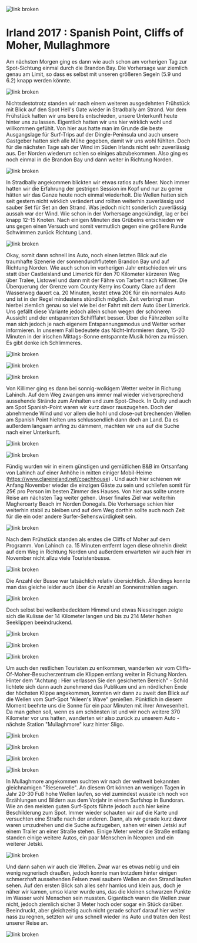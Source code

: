![link broken](../../../../../../mediaLibrary/posts/2017/ireland-irland/11-07-spanish-point-cliffs-of-moher-mullaghmore/windsurf-stormy-stories-surf-travel-blog-ireland-irland-11-07-spanish-point-cliffs-of-moher-mullaghmore-WM-35p-DSC09663.jpg)

# Irland 2017 : Spanish Point, Cliffs of Moher, Mullaghmore

Am nächsten Morgen ging es dann wie auch schon am vorherigen Tag zur Spot-Sichtung einmal durch die Brandon Bay. Die Vorhersage war ziemlich genau am Limit, so dass es selbst mit unseren größeren Segeln (5.9 und 6.2) knapp werden könnte.

![link broken](../../../../../../mediaLibrary/posts/2017/ireland-irland/11-07-spanish-point-cliffs-of-moher-mullaghmore/windsurf-stormy-stories-surf-travel-blog-ireland-irland-11-07-spanish-point-cliffs-of-moher-mullaghmore-WM-35p-DSC09529.jpg)

Nichtsdestotrotz standen wir nach einem weiteren ausgedehnten Frühstück mit Blick auf den Spot Hell's Gate wieder in Stradbally am Strand. Vor dem Frühstück hatten wir uns bereits entschieden, unsere Unterkunft heute hinter uns zu lassen.
Eigentlich hatten wir uns hier wirklich wohl und willkommen gefühlt. Von hier aus hatte man im Grunde die beste Ausgangslage für Surf-Trips auf der Dingle-Peninsula und auch unsere Gastgeber hatten sich alle Mühe gegeben, damit wir uns wohl fühlten.
Doch für die nächsten Tage sah der Wind im Süden Irlands nicht sehr zuverlässig aus.
Der Norden wiederum schien so einiges  abzubekommen. Also ging es noch einmal in die Brandon Bay und dann weiter in Richtung Norden.

![link broken](../../../../../../mediaLibrary/posts/2017/ireland-irland/11-07-spanish-point-cliffs-of-moher-mullaghmore/windsurf-stormy-stories-surf-travel-blog-ireland-irland-11-07-spanish-point-cliffs-of-moher-mullaghmore-WM-35p-DSC09533.jpg)

In Stradbally angekommen blickten wir etwas ratlos aufs Meer. Noch immer hatten wir die Erfahrung der gestrigen Session im Kopf und nur zu gerne hätten wir das Ganze heute noch einmal wiederholt. Die Wellen hatten sich seit gestern nicht wirklich verändert und rollten weiterhin zuverlässig und sauber Set für Set an den Strand. Was jedoch nicht sonderlich zuverlässig aussah war der Wind. Wie schon in der Vorhersage angekündigt, lag er bei knapp 12-15 Knoten. Nach einigen Minuten des Grübelns entschieden wir uns gegen einen Versuch und somit vermutlich gegen eine größere Runde Schwimmen zurück Richtung Land.

![link broken](../../../../../../mediaLibrary/posts/2017/ireland-irland/11-07-spanish-point-cliffs-of-moher-mullaghmore/windsurf-stormy-stories-surf-travel-blog-ireland-irland-11-07-spanish-point-cliffs-of-moher-mullaghmore-WM-35p-DSC09534.jpg)

Okay, somit dann schnell ins Auto, noch einen letzten Blick auf die traumhafte Szenerie der sonnendurchfluteten Brandon Bay und auf Richtung Norden.
Wie auch schon im vorherigen Jahr entschieden wir uns statt über Castleisland und Limerick für den 70 Kilometer kürzeren Weg über Tralee, Listowel und dann mit der Fähre von Tarbert nach Killimer. Die Überquerung der Grenze vom County Kerry ins County Clare auf dem Wasserweg dauert ca. 20 Minuten, kostet etwa 20€ für ein normales Auto und ist in der Regel mindestens stündlich möglich.
Zeit verbringt man hierbei ziemlich genau so viel wie bei der Fahrt mit dem Auto über Limerick. Uns gefällt diese Variante jedoch allein schon wegen der schöneren Aussicht und der entspannten Schifffahrt besser. Über die Fährzeiten sollte man sich jedoch je nach eigenem Entspannungsmodus und Wetter vorher informieren. In unserem Fall bedeutete das Nicht-Informieren dann, 15-20 Minuten in der irischen Mittags-Sonne entspannte Musik hören zu müssen. Es gibt denke ich Schlimmeres.

![link broken](../../../../../../mediaLibrary/posts/2017/ireland-irland/11-07-spanish-point-cliffs-of-moher-mullaghmore/windsurf-stormy-stories-surf-travel-blog-ireland-irland-11-07-spanish-point-cliffs-of-moher-mullaghmore-WM-35p-DSC09536.jpg)

![link broken](../../../../../../mediaLibrary/posts/2017/ireland-irland/11-07-spanish-point-cliffs-of-moher-mullaghmore/windsurf-stormy-stories-surf-travel-blog-ireland-irland-11-07-spanish-point-cliffs-of-moher-mullaghmore-WM-35p-DSC09537.jpg)

![link broken](../../../../../../mediaLibrary/posts/2017/ireland-irland/11-07-spanish-point-cliffs-of-moher-mullaghmore/windsurf-stormy-stories-surf-travel-blog-ireland-irland-11-07-spanish-point-cliffs-of-moher-mullaghmore-WM-35p-DSC09540.jpg)

Von Killimer ging es dann bei sonnig-wolkigem Wetter weiter in Richung Lahinch. Auf dem Weg zwangen uns immer mal wieder vielversprechend aussehende Strände zum Anhalten und zum Spot-Check. In Quilty und auch am Spot Spanish-Point waren wir kurz davor rauszugehen. Doch der abnehmende Wind und vor allem die hohl und close-out brechenden Wellen am Spanish Point hielten uns schlussendlich dann doch an Land. Da es außerdem langsam anfing zu dämmern, machten wir uns auf die Suche nach einer Unterkunft.


![link broken](../../../../../../mediaLibrary/posts/2017/ireland-irland/11-07-spanish-point-cliffs-of-moher-mullaghmore/windsurf-stormy-stories-surf-travel-blog-ireland-irland-11-07-spanish-point-cliffs-of-moher-mullaghmore-WM-35p-DSC09543.jpg)

![link broken](../../../../../../mediaLibrary/posts/2017/ireland-irland/11-07-spanish-point-cliffs-of-moher-mullaghmore/windsurf-stormy-stories-surf-travel-blog-ireland-irland-11-07-spanish-point-cliffs-of-moher-mullaghmore-WM-35p-DSC09568.jpg)

Fündig wurden wir in einem günstigen und gemütlichen B&B im Ortsanfang von Lahinch auf einer Anhöhe in mitten einiger Mobil-Heime (https://www.clareireland.net/coachhouse) . Und auch hier schienen wir Anfang November wieder die einzigen Gäste zu sein und schliefen somit für 25€ pro Person im besten Zimmer des Hauses.
Von hier aus sollte unsere Reise am nächsten Tag weiter gehen. Unser finales Ziel war weiterhin Magheroarty Beach im Norden Donegals. Die Vorhersage schien hier weiterhin stabil zu bleiben und auf dem Weg dorthin sollte auch noch Zeit für die ein oder andere Surfer-Sehenswürdigkeit sein.

![link broken](../../../../../../mediaLibrary/posts/2017/ireland-irland/11-07-spanish-point-cliffs-of-moher-mullaghmore/windsurf-stormy-stories-surf-travel-blog-ireland-irland-11-07-spanish-point-cliffs-of-moher-mullaghmore-WM-35p-DSC09577.jpg)

Nach dem Frühstück standen als erstes die Cliffs of Moher auf dem Programm. Von Lahinch ca. 15 Minuten entfernt lagen diese ohnehin direkt auf dem Weg in Richtung Norden und außerdem erwarteten wir auch hier im November nicht allzu viele Touristenbusse.

![link broken](../../../../../../mediaLibrary/posts/2017/ireland-irland/11-07-spanish-point-cliffs-of-moher-mullaghmore/windsurf-stormy-stories-surf-travel-blog-ireland-irland-11-07-spanish-point-cliffs-of-moher-mullaghmore-WM-35p-DSC09586.jpg)

Die Anzahl der Busse war tatsächlich relativ übersichtlich. Állerdings konnte man das gleiche leider auch über die Anzahl an Sonnenstrahlen sagen.

![link broken](../../../../../../mediaLibrary/posts/2017/ireland-irland/11-07-spanish-point-cliffs-of-moher-mullaghmore/windsurf-stormy-stories-surf-travel-blog-ireland-irland-11-07-spanish-point-cliffs-of-moher-mullaghmore-WM-35p-DSC09629.jpg)

Doch selbst bei wolkenbedecktem Himmel und etwas Nieselregen zeigte sich die Kulisse der 14 Kilometer langen und bis zu 214 Meter hohen Seeklippen beeindruckend.

![link broken](../../../../../../mediaLibrary/posts/2017/ireland-irland/11-07-spanish-point-cliffs-of-moher-mullaghmore/windsurf-stormy-stories-surf-travel-blog-ireland-irland-11-07-spanish-point-cliffs-of-moher-mullaghmore-WM-35p-DSC09636.jpg)

![link broken](../../../../../../mediaLibrary/posts/2017/ireland-irland/11-07-spanish-point-cliffs-of-moher-mullaghmore/windsurf-stormy-stories-surf-travel-blog-ireland-irland-11-07-spanish-point-cliffs-of-moher-mullaghmore-WM-35p-DSC09645.jpg)

![link broken](../../../../../../mediaLibrary/posts/2017/ireland-irland/11-07-spanish-point-cliffs-of-moher-mullaghmore/windsurf-stormy-stories-surf-travel-blog-ireland-irland-11-07-spanish-point-cliffs-of-moher-mullaghmore-WM-35p-DSC09663.jpg)

Um auch den restlichen Touristen zu entkommen, wanderten wir vom Cliffs-Of-Moher-Besucherzentrum die Klippen entlang weiter in Richung Norden. Hinter dem "Achtung : Hier verlassen Sie den gesicherten Bereich" - Schild lichtete sich dann auch zunehmend das Publikum und am nördlichen Ende der höchsten Klippe angekommen, konnten wir dann zu zweit den Blick auf die Wellen vom Surf-Spot "Aileen's Wave" genießen. Pünktlich in diesem Moment beehrte uns die Sonne für ein paar Minuten mit ihrer Anwesenheit.
Da man gehen soll, wenn es am schönsten ist und wir noch weitere 370 Kilometer vor uns hatten, wanderten wir also zurück zu unserem Auto -  nächste Station "Mullaghmore" kurz hinter Sligo.

![link broken](../../../../../../mediaLibrary/posts/2017/ireland-irland/11-07-spanish-point-cliffs-of-moher-mullaghmore/windsurf-stormy-stories-surf-travel-blog-ireland-irland-11-07-spanish-point-cliffs-of-moher-mullaghmore-WM-35p-DSC09682.jpg)

![link broken](../../../../../../mediaLibrary/posts/2017/ireland-irland/11-07-spanish-point-cliffs-of-moher-mullaghmore/windsurf-stormy-stories-surf-travel-blog-ireland-irland-11-07-spanish-point-cliffs-of-moher-mullaghmore-WM-35p-DSC09685.jpg)

![link broken](../../../../../../mediaLibrary/posts/2017/ireland-irland/11-07-spanish-point-cliffs-of-moher-mullaghmore/windsurf-stormy-stories-surf-travel-blog-ireland-irland-11-07-spanish-point-cliffs-of-moher-mullaghmore-WM-35p-DSC09702.jpg)

![link broken](../../../../../../mediaLibrary/posts/2017/ireland-irland/11-07-spanish-point-cliffs-of-moher-mullaghmore/windsurf-stormy-stories-surf-travel-blog-ireland-irland-11-07-spanish-point-cliffs-of-moher-mullaghmore-WM-35p-DSC09706.jpg)

In Mullaghmore angekommen suchten wir nach der weltweit bekannten gleichnamigen "Riesenwelle". An diesem Ort können an wenigen Tagen in Jahr 20-30 Fuß hohe Wellen laufen, so viel zumindest wusste ich noch von Erzählungen und Bildern aus dem Vorjahr in einem Surfshop in Bundoran. Wie an den meisten guten Surf-Spots führte jedoch auch hier keine Beschilderung zum Spot. Immer wieder schauten wir auf die Karte und versuchten eine Straße nach der anderen. Dann, als wir gerade kurz davor waren umzudrehen und die Suche aufzugeben, sahen wir einen Jetski auf einem Trailer an einer Straße stehen.
Einige Meter weiter die Straße entlang standen einige weitere Autos, ein paar Menschen in Neopren und ein weiterer Jetski.

![link broken](../../../../../../mediaLibrary/posts/2017/ireland-irland/11-07-spanish-point-cliffs-of-moher-mullaghmore/windsurf-stormy-stories-surf-travel-blog-ireland-irland-11-07-spanish-point-cliffs-of-moher-mullaghmore-WM-35p-DSC09707.jpg)

Und dann sahen wir auch die Wellen. Zwar war es etwas neblig und ein wenig regnerisch draußen, jedoch konnte man trotzdem hinter einigen schmerzhaft aussehenden Felsen zwei saubere Wellen an den Strand laufen sehen. Auf den ersten Blick sah alles sehr hamlos und klein aus, doch je näher wir kamen, umso klarer wurde uns, das die kleinen schwarzen Punkte im Wasser wohl Menschen sein mussten. Gigantisch waren die Wellen zwar nicht, jedoch ziemlich sicher 3 Meter hoch oder sogar ein Stück darüber.
Beeindruckt, aber gleichzeitig auch nicht gerade scharf darauf hier weiter nass zu regnen, setzten wir uns schnell wieder ins Auto und traten den Rest unserer Reise an.

![link broken](../../../../../../mediaLibrary/posts/2017/ireland-irland/11-07-spanish-point-cliffs-of-moher-mullaghmore/windsurf-stormy-stories-surf-travel-blog-ireland-irland-11-07-spanish-point-cliffs-of-moher-mullaghmore-WM-35p-DSC09710.jpg)
